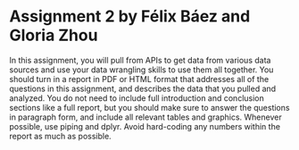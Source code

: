 # Assignment 2 by Félix Báez and Gloria Zhou
In this assignment, you will pull from APIs to get data from various data sources and use your data wrangling skills to use them all together. You should turn in a report in PDF or HTML format that addresses all of the questions in this assignment, and describes the data that you pulled and analyzed. You do not need to include full introduction and conclusion sections like a full report, but you should make sure to answer the questions in paragraph form, and include all relevant tables and graphics. Whenever possible, use piping and dplyr. Avoid hard-coding any numbers within the report as much as possible.
